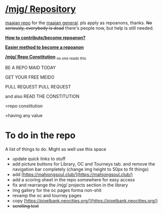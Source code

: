 # [/mjg/ Repository](https://repo.riichi.moe)

[maajan repo](https://repo.riichi.moe) for the [maajan general](https://boards.4channel.org/vg/catalog#s=blue%20archive%20general). pls apply as repoanons, thanks. ~~No seriously, everybody is dead~~ there's people now, but help is still needed.

[**How to contribute/become repoanon?**](https://github.com/vg-mjg/mjg-repo/blob/master/CONTRIBUTING.md)

[**Easier method to become a repoanon**](https://files.riichi.moe/mjg/books%20(en)/tulpa%20creation%20guide.pdf)

[**/mjg/ Repo Constitution**](https://github.com/vg-mjg/mjg-repo/blob/master/CONSTITUTION.md) <sub>no one reads this</sub>



BE A REPO MAID TODAY

GET YOUR FREE MEIDO

PULL REQUEST PULL REQUEST

and also READ THE CONSTITUTION

\>repo constitution

\>having any value

# To do in the repo
A list of things to do. Might as well use this space

- update quick links to stuff
- add picture buttons for Library, OC and Tourneys tab. and remove the navigation bar completely (change img height to 50px to fit things)
- add [https://mahjongsoul.club/](https://mahjongsoul.club/)
- add a scoring sheet in the repo somewhere for easy access
- fix and rearrange the /mjg/ projects section in the library
- img gallery for the oc pages forma non-shit
- revamp the oc and tourney pages
- copy [https://pixelbank.neocities.org/](https://pixelbank.neocities.org/)
- ~~scrolling text~~